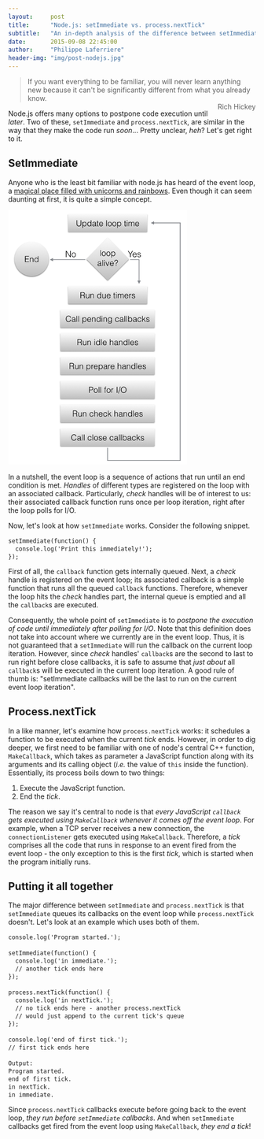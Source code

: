 ```yaml
---
layout:     post
title:      "Node.js: setImmediate vs. process.nextTick"
subtitle:   "An in-depth analysis of the difference between setImmediate and process.nextTick"
date:       2015-09-08 22:45:00
author:     "Philippe Laferriere"
header-img: "img/post-nodejs.jpg"
---
```

>If you want everything to be familiar, you will never learn anything new because it can't be
>significantly different from what you already know.<br>
><span style="float:right;">Rich Hickey</span>

Node.js offers many options to postpone code execution until *later*. Two of these,
`setImmediate` and `process.nextTick`, are similar in the way that they make the code run
*soon*... Pretty unclear, *heh*? Let's get right to it.

## SetImmediate
Anyone who is the least bit familiar with node.js has heard of the event loop, a
[magical place filled with unicorns and rainbows](https://nodesource.com/blog/understanding-the-nodejs-event-loop).
Even though it can seem daunting at first, it is quite a simple concept. 

![The event loop](/img/event-loop.png "The Event Loop")

In a nutshell, the event loop is a sequence of actions that run until an end 
condition is met. *Handles* of different types are registered on the loop with an associated
callback. Particularly, *check* handles will be of interest to us: their associated callback 
function runs once per loop iteration, right after the loop polls for I/O.

Now, let's look at how `setImmediate` works. Consider the following snippet.
    
    setImmediate(function() {
	  console.log('Print this immediately!');
    });

First of all, the `callback` function gets internally queued. Next, a *check* handle
is registered on the event loop; its associated callback is a simple function that runs 
all the queued `callback` functions. Therefore, whenever the loop
hits the *check* handles part, the internal queue is emptied and all the `callback`s are executed.

Consequently, the whole point of `setImmediate` is to *postpone the execution of code until
immediately after polling for I/O*. Note that this definition does not take into account 
where we currently are in the event loop. Thus, it is not guaranteed that a `setImmediate` will
run the callback on the current loop iteration. However, since *check* handles' `callback`s are the
second to last to run right before close callbacks, it is safe to assume that *just about* all `callback`s
will be executed in the current loop iteration. A good rule of thumb is: "setImmediate callbacks 
will be the last to run on the current event loop iteration". 

## Process.nextTick
In a like manner, let's examine how `process.nextTick` works:
it schedules a function to be executed when the current *tick* ends. However, in order to dig deeper,
we first need to be familiar with one of node's central C++ function, `MakeCallback`, which takes 
as parameter a JavaScript function along with its arguments and its calling object (*i.e.* the 
value of `this` inside the function). Essentially, its process boils down to two things: 

1. Execute the JavaScript function.
2. End the *tick*.

The reason we say it's central to node is that *every JavaScript `callback`
gets executed using `MakeCallback` whenever it comes off the event loop*. For example,
when a TCP server receives a new connection, the `connectionListener` gets executed using 
`MakeCallback`. Therefore, a *tick* comprises all the code that runs in response to an 
event fired from the event loop - the only exception to this is the first *tick*, which is 
started when the program initially runs.

## Putting it all together
The major difference between `setImmediate` and `process.nextTick` is 
that `setImmediate` queues its callbacks on the event loop while `process.nextTick`
doesn't. Let's look at an example which uses both of them.

	console.log('Program started.');

	setImmediate(function() {
	  console.log('in immediate.');
	  // another tick ends here
	});

    process.nextTick(function() {
      console.log('in nextTick.');
      // no tick ends here - another process.nextTick
      // would just append to the current tick's queue
    });

	console.log('end of first tick.');
	// first tick ends here

    Output:
    Program started.
    end of first tick.
    in nextTick.
    in immediate.

Since `process.nextTick` callbacks execute before going back to the event loop,
*they run before `setImmediate` callbacks*. And when `setImmediate` callbacks get
fired from the event loop using `MakeCallback`, *they end a tick*!


<!-- Facebook like & share-->
<div style="margin-top:30px;" class="fb-like" data-href="http://plafer.github.io/2015/09/08/nextTick-vs-setImmediate/" data-layout="standard" data-action="like" data-show-faces="true" data-share="true"></div>